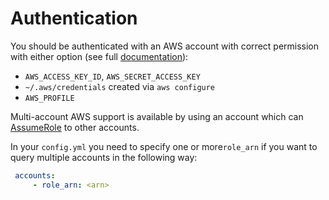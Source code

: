 # Authentication

You should be authenticated with an AWS account with correct permission with either option \(see full [documentation](https://docs.aws.amazon.com/sdk-for-java/v1/developer-guide/credentials.html)\):

* `AWS_ACCESS_KEY_ID`, `AWS_SECRET_ACCESS_KEY`
* `~/.aws/credentials` created via `aws configure`
* `AWS_PROFILE`

Multi-account AWS support is available by using an account which can [AssumeRole](https://docs.aws.amazon.com/STS/latest/APIReference/API_AssumeRole.html) to other accounts.

In your `config.yml` you need to specify one or more`role_arn` if you want to query multiple accounts in the following way:

```yaml
 accounts:
     - role_arn: <arn>
```

